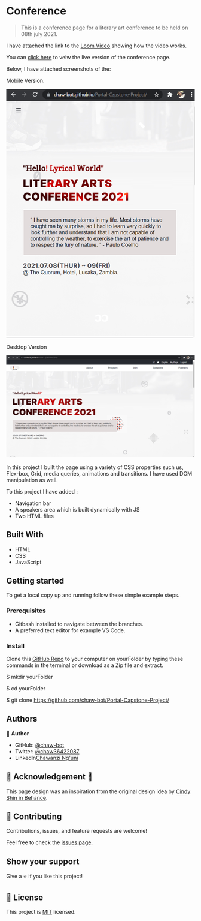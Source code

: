 # Conference

> This is a conference page for a literary art conference to be held on 08th july 2021.

I have attached the link to the [Loom Video](https://www.loom.com/share/478d2b9c4f91495da5956eec25943c07) showing how the video works.

You can [click here](https://chaw-bot.github.io/Portal-Capstone-Project/) to veiw the live version of the conference page. 

Below, I have attached screenshots of the: 

Mobile Version.

![screenshot](images/Screenshot1.png)

Desktop Version

![screenshot](images/Screenshot2.png)

In this project I built the page using a variety of CSS properties such us,
Flex-box, Grid, media queries, animations and transitions. I have used DOM manipulation as well.

To this project I have added :
- Navigation bar
- A speakers area which is built dynamically with JS
- Two HTML files

## Built With

- HTML
- CSS
- JavaScript

## Getting started
To get a local copy up and running follow these simple example steps.

### Prerequisites
- Gitbash installed to navigate between the branches.
- A preferred text editor for example VS Code.

### Install
Clone this [GitHub Repo](https://github.com/chaw-bot/Portal-Capstone-Project/) to your computer on yourFolder by typing these commands in the terminal or download as a Zip file and extract.

$ mkdir yourFolder

$ cd yourFolder

$ git clone https://github.com/chaw-bot/Portal-Capstone-Project/

## Authors

👤 **Author**

- GitHub: [@chaw-bot](https://github.com/chaw-bot)
- Twitter: [@chaw36422087](https://twitter.com/chaw36422087)
- LinkedIn[Chawanzi Ng'uni](https://www.linkedin.com/in/chawanzi-ng-uni-449328212/)

## 👏 Acknowledgement 🥇
This page design was an inspiration from the original design idea by [Cindy Shin in Behance](https://www.behance.net/adagio07).

## 🤝 Contributing

Contributions, issues, and feature requests are welcome!

Feel free to check the [issues page](https://github.com/chaw-bot/Portal-Capstone-Project/issues/).


## Show your support

Give a ⭐️ if you like this project!

## 📝 License

This project is [MIT](./MIT.md) licensed.
